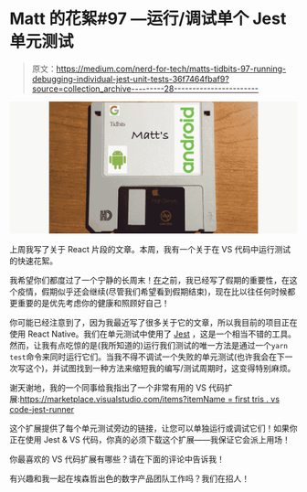 # Matt 的花絮#97 —运行/调试单个 Jest 单元测试

> 原文：<https://medium.com/nerd-for-tech/matts-tidbits-97-running-debugging-individual-jest-unit-tests-36f7464fbaf9?source=collection_archive---------28----------------------->

![](img/38aac84142469fb3e19295382d341213.png)

上周我写了关于 React 片段的文章。本周，我有一个关于在 VS 代码中运行测试的快速花絮。

我希望你们都度过了一个宁静的长周末！[在](https://matthew-b-groves.medium.com/matts-tidbits-81-the-importance-of-vacation-fcff932cda71)之前，我已经写了假期的重要性，在这个疫情，假期似乎还会继续(尽管我们希望看到假期结束)，现在比以往任何时候都更重要的是优先考虑你的健康和照顾好自己！

你可能已经注意到了，因为我最近写了很多关于它的文章，所以我目前的项目正在使用 React Native。我们在单元测试中使用了 [Jest](https://jestjs.io) ，这是一个相当不错的工具。然而，让我有点吃惊的是(我所知道的)运行我们测试的唯一方法是通过一个`yarn test`命令来同时运行它们。当我不得不调试一个失败的单元测试(也许我会在下一次写这个)，并试图找到一种方法来缩短我的编写/测试周期时，这变得特别麻烦。

谢天谢地，我的一个同事给我指出了一个非常有用的 VS 代码扩展:[https://marketplace.visualstudio.com/items?itemName = first tris . vs code-jest-runner](https://marketplace.visualstudio.com/items?itemName=firsttris.vscode-jest-runner)

这个扩展提供了每个单元测试旁边的链接，让您可以单独运行或调试它们！如果你正在使用 Jest & VS 代码，你真的必须下载这个扩展——我保证它会派上用场！

你最喜欢的 VS 代码扩展有哪些？请在下面的评论中告诉我！

有兴趣和我一起在埃森哲出色的数字产品团队工作吗？我们在招人！